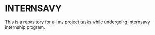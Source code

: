 # INTERNSAVY
This is a repository for all my project tasks while undergoing internsavy internship program. 
